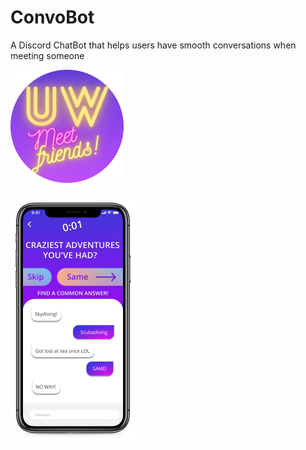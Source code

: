 # ConvoBot
A Discord ChatBot that helps users have smooth conversations when meeting someone

![](images/UWBluePurple.png)

![](images/iphone_app_r.png)

